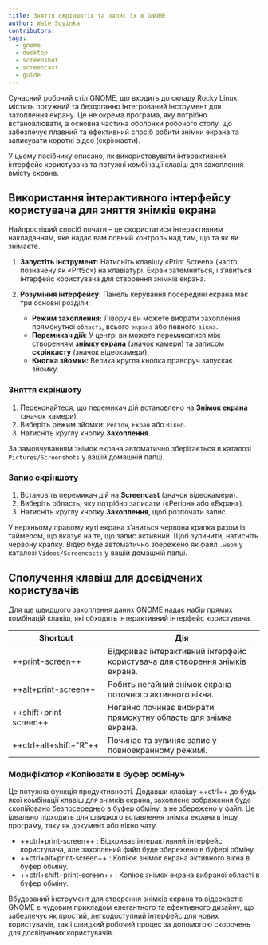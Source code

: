```yaml
---
title: Зняття скріншотів та запис їх в GNOME
author: Wale Soyinka
contributors:
tags:
  - gnome
  - desktop
  - screenshot
  - screencast
  - guide
---
```


Сучасний робочий стіл GNOME, що входить до складу Rocky Linux, містить потужний та бездоганно інтегрований інструмент для захоплення екрану. Це не окрема програма, яку потрібно встановлювати, а основна частина оболонки робочого столу, що забезпечує плавний та ефективний спосіб робити знімки екрана та записувати короткі відео (скрінкасти).

У цьому посібнику описано, як використовувати інтерактивний інтерфейс користувача та потужні комбінації клавіш для захоплення вмісту екрана.

## Використання інтерактивного інтерфейсу користувача для зняття знімків екрана

Найпростіший спосіб почати – це скористатися інтерактивним накладанням, яке надає вам повний контроль над тим, що та як ви знімаєте.

1. **Запустіть інструмент:** Натисніть клавішу «Print Screen» (часто позначену як «PrtSc») на клавіатурі. Екран затемниться, і з’явиться інтерфейс користувача для створення знімків екрана.

2. **Розуміння інтерфейсу:** Панель керування посередині екрана має три основні розділи:
   - **Режим захоплення:** Ліворуч ви можете вибрати захоплення прямокутної `області`, всього `екрана` або певного `вікна`.
   - **Перемикач дій**: У центрі ви можете перемикатися між створенням **знімку екрана** (значок камери) та записом **скрінкасту** (значок відеокамери).
   - **Кнопка зйомки:** Велика кругла кнопка праворуч запускає зйомку.

### Зняття скріншоту

1. Переконайтеся, що перемикач дій встановлено на **Знімок екрана** (значок камери).
2. Виберіть режим зйомки: `Регіон`, `Екран` або `Вікно`.
3. Натисніть круглу кнопку **Захоплення**.

За замовчуванням знімок екрана автоматично зберігається в каталозі `Pictures/Screenshots` у вашій домашній папці.

### Запис скріншоту

1. Встановіть перемикач дій на **Screencast** (значок відеокамери).
2. Виберіть область, яку потрібно записати («Регіон» або «Екран»).
3. Натисніть круглу кнопку **Захоплення**, щоб розпочати запис.

У верхньому правому куті екрана з’явиться червона крапка разом із таймером, що вказує на те, що запис активний. Щоб зупинити, натисніть червону крапку. Відео буде автоматично збережено як файл `.webm` у каталозі `Videos/Screencasts` у вашій домашній папці.

## Сполучення клавіш для досвідчених користувачів

Для ще швидшого захоплення даних GNOME надає набір прямих комбінацій клавіш, які обходять інтерактивний інтерфейс користувача.

| Shortcut               | Дія                                                                                         |
| ---------------------- | ------------------------------------------------------------------------------------------- |
| ++print-screen++       | Відкриває інтерактивний інтерфейс користувача для створення знімків екрана. |
| ++alt+print-screen++   | Робить негайний знімок екрана поточного активного вікна.                    |
| ++shift+print-screen++ | Негайно починає вибирати прямокутну область для знімка екрана.              |
| ++ctrl+alt+shift+"R"++ | Починає та зупиняє запис у повноекранному режимі.                           |

### Модифікатор «Копіювати в буфер обміну»

Це потужна функція продуктивності. Додавши клавішу ++ctrl++ до будь-якої комбінації клавіш для знімків екрана, захоплене зображення буде скопійовано безпосередньо в буфер обміну, а не збережено у файл. Це ідеально підходить для швидкого вставлення знімка екрана в іншу програму, таку як документ або вікно чату.

- \++ctrl+print-screen++ : Відкриває інтерактивний інтерфейс користувача, але захоплений файл буде збережено в буфері обміну.
- \++ctrl+alt+print-screen++ : Копіює знімок екрана активного вікна в буфер обміну.
- \++ctrl+shift+print-screen++ : Копіює знімок екрана вибраної області в буфер обміну.

Вбудований інструмент для створення знімків екрана та відеокастів GNOME є чудовим прикладом елегантного та ефективного дизайну, що забезпечує як простий, легкодоступний інтерфейс для нових користувачів, так і швидкий робочий процес за допомогою скорочень для досвідчених користувачів.
